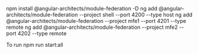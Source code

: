 

npm install @angular-architects/module-federation -D
ng add @angular-architects/module-federation --project shell --port 4200 --type host
ng add @angular-architects/module-federation --project mfe1 --port 4201 --type remote
ng add @angular-architects/module-federation --project mfe2 --port 4202 --type remote

To run 
npm run start:all 
